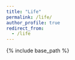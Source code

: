 ```yaml
---
title: "Life"
permalink: /life/
author_profile: true
redirect_from:
  - /life
---
```


{% include base_path %}
